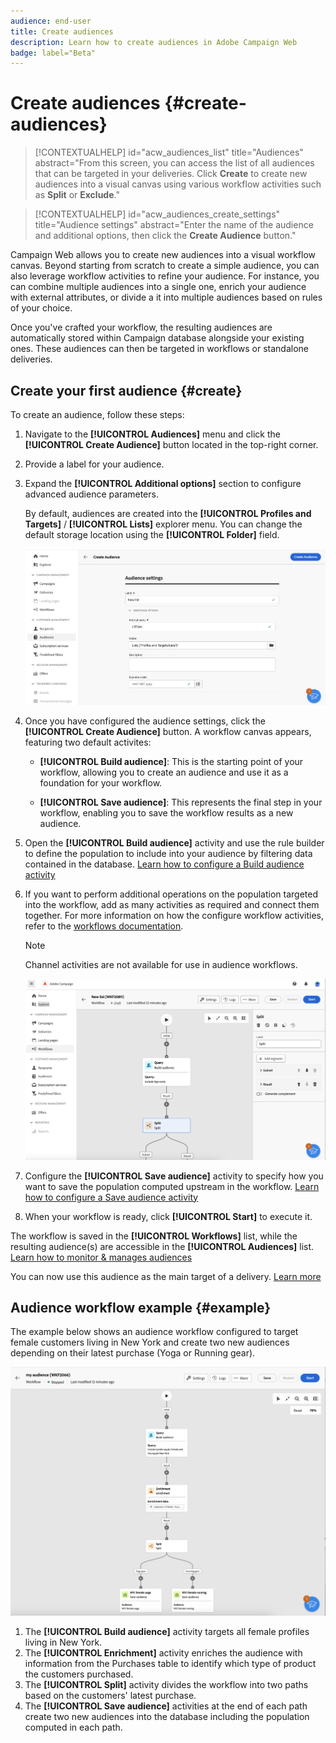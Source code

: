 ```yaml
---
audience: end-user
title: Create audiences
description: Learn how to create audiences in Adobe Campaign Web
badge: label="Beta" 
---
```


# Create audiences {#create-audiences}

>[!CONTEXTUALHELP]
>id="acw_audiences_list"
>title="Audiences"
>abstract="From this screen, you can access the list of all audiences that can be targeted in your deliveries. Click **Create** to create new audiences into a visual canvas using various workflow activities such as **Split** or **Exclude**."

>[!CONTEXTUALHELP]
>id="acw_audiences_create_settings"
>title="Audience settings"
>abstract="Enter the name of the audience and additional options, then click the **Create Audience** button."

Campaign Web allows you to create new audiences into a visual workflow canvas. Beyond starting from scratch to create a simple audience, you can also leverage workflow activities to refine your audience. For instance, you can combine multiple audiences into a single one, enrich your audience with external attributes, or divide a it into multiple audiences based on rules of your choice.

Once you've crafted your workflow, the resulting audiences are automatically stored within Campaign database alongside your existing ones. These audiences can then be targeted in workflows or standalone deliveries.

## Create your first audience {#create}

To create an audience, follow these steps:

1. Navigate to the **[!UICONTROL Audiences]** menu and click the **[!UICONTROL Create Audience]** button located in the top-right corner.
1. Provide a label for your audience.
1. Expand the **[!UICONTROL Additional options]** section to configure advanced audience parameters.

    By default, audiences are created into the **[!UICONTROL Profiles and Targets]** / **[!UICONTROL Lists]** explorer menu. You can change the default storage location using the **[!UICONTROL Folder]** field.

    ![](assets/audiences-settings.png)

1. Once you have configured the audience settings, click the **[!UICONTROL Create Audience]** button. A workflow canvas appears, featuring two default activites:

    * **[!UICONTROL Build audience]**: This is the starting point of your workflow, allowing you to create an audience and use it as a foundation for your workflow.

    * **[!UICONTROL Save audience]**: This represents the final step in your workflow, enabling you to save the workflow results as a new audience.

1. Open the **[!UICONTROL Build audience]** activity and use the rule builder to define the population to include into your audience by filtering data contained in the database. [Learn how to configure a Build audience activity](../workflows/activities/build-audience.md)

1. If you want to perform additional operations on the population targeted into the workflow, add as many activities as required and connect them together. For more information on how the configure workflow activities, refer to the [workflows documentation](../workflows/activities/about-activities.md). 

    >[!NOTE]
    >
    >Channel activities are not available for use in audience workflows.

    ![](assets/audience-creation-canvas.png)

1. Configure the **[!UICONTROL Save audience]** activity to specify how you want to save the population computed upstream in the workflow. [Learn how to configure a Save audience activity](../workflows/activities/save-audience.md)

1. When your workflow is ready, click **[!UICONTROL Start]** to execute it.

The workflow is saved in the **[!UICONTROL Workflows]** list, while the resulting audience(s) are accessible in the **[!UICONTROL Audiences]** list. [Learn how to monitor & manages audiences](manage-audience.md)

You can now use this audience as the main target of a delivery. [Learn more](add-audience.md)

## Audience workflow example {#example}

The example below shows an audience workflow configured to target female customers living in New York and create two new audiences depending on their latest purchase (Yoga or Running gear).

![](assets/audiences-example.png)

1. The **[!UICONTROL Build audience]** activity targets all female profiles living in New York.
1. The **[!UICONTROL Enrichment]** activity enriches the audience with information from the Purchases table to identify which type of product the customers purchased.
1. The **[!UICONTROL Split]** activity divides the workflow into two paths based on the customers' latest purchase.
1. The **[!UICONTROL Save audience]** activities at the end of each path  create two new audiences into the database including the population computed in each path.
